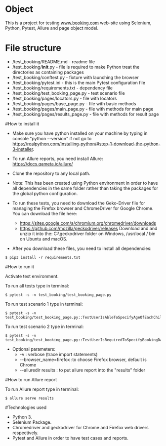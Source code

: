 # Object
This is a project for testing www.booking.com web-site using Selenium, Python, Pytest, Allure and page object model.

# File structure
 
- /test_booking/README.md - readme file
- /test_booking/__init__.py - file is required to make Python treat the directories as containing packages
- /test_booking/conftest.py - fixture with launching the browser
- /test_booking/pytest.ini - this is the main Pytest configuration file
- /test_booking/requirements.txt - dependency file
- /test_booking/test_booking_page.py - test scenario file
- /test_booking/pages/locators.py - file with locators
- /test_booking/pages/base_page.py - file with basic methods
- /test_booking/pages/main_page.py - file with methods for main page
- /test_booking/pages/results_page.py - file with methods for result page

#How to install it
- Make sure you have python installed on your machine by typing in console "python --version" if not go to https://realpython.com/installing-python/#step-1-download-the-python-3-installer.
- To run Allure reports, you need install Allure: https://docs.qameta.io/allure/
- Clone the repository to any local path.
- Note: This has been created using Python environment in order to have all dependencies in the same folder rather than taking the packages for the global python configuration.
- To run these tests, you need to download the Geko-Driver file for managing the Firefox browser and ChromeDriver for Google Chrome. You can download the file here:

  - https://sites.google.com/a/chromium.org/chromedriver/downloads
  - https://github.com/mozilla/geckodriver/releases
Download and and unzip it into the:  C:\geckodriver folder on Windows, /usr/local / bin on Ubuntu and macOS.




 - After you download these files, you need to install
all dependencies:
```shell
$ pip3 install -r requirements.txt
```
#How to run it

Activate test environment.

To run all tests type in terminal:
```shell
$ pytest -s -v test_booking/test_booking_page.py
```
To run test scenario 1 type in terminal:

```shell
$ pytest -s -v test_booking/test_booking_page.py::TestUserIsAbleToSpecifyAgeOfEachChild
``` 
To run test scenario 2 type in terminal:

```shell
$ pytest -s -v test_booking/test_booking_page.py::TestUserIsRequiredToSpecifyBookingDateToSeeBookingPrice 
```

- Optional parameters:
  - -v : verbose (trace import statements)
  - --browser_name=firefox  :to choose Firefox browser, default is Chrome
  - --alluredir results : to put allure report into the "results" folder
  
#How to run Allure report


To run Allure report type in terminal:
```shell
$ allure serve results
```
  
#Technologies used
- Python 3.
- Selenium Package.
- Chromedriver and geckodriver for Chrome and Firefox web drivers respectively.
- Pytest and Allure in order to have test cases and reports.

